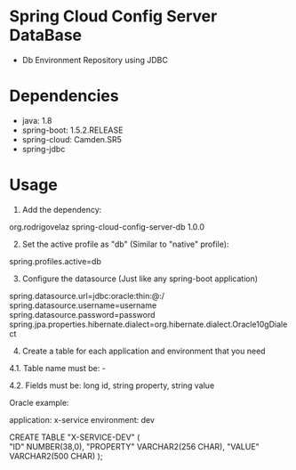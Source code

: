 # Spring Cloud Config Server DataBase

- Db Environment Repository using JDBC

# Dependencies

- java: 1.8
- spring-boot: 1.5.2.RELEASE
- spring-cloud: Camden.SR5
- spring-jdbc


# Usage

1. Add the dependency:

<dependency>
	<groupId>org.rodrigovelaz</groupId>
	<artifactId>spring-cloud-config-server-db</artifactId>
	<version>1.0.0</version>
</dependency>

2. Set the active profile as "db" (Similar to "native" profile):

spring.profiles.active=db

3. Configure the datasource (Just like any spring-boot application)

spring.datasource.url=jdbc:oracle:thin:@:/
spring.datasource.username=username
spring.datasource.password=password
spring.jpa.properties.hibernate.dialect=org.hibernate.dialect.Oracle10gDialect

4. Create a table for each application and environment that you need

4.1. Table name must be: <application>-<environment>

4.2. Fields must be: long id, string property, string value

Oracle example:

application: x-service
environment: dev

CREATE TABLE "X-SERVICE-DEV" 
(	
	"ID" NUMBER(38,0), 
	"PROPERTY" VARCHAR2(256 CHAR), 
	"VALUE" VARCHAR2(500 CHAR)
);